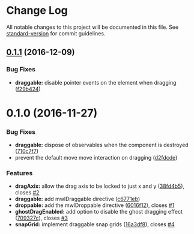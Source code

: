 # Change Log

All notable changes to this project will be documented in this file. See [standard-version](https://github.com/conventional-changelog/standard-version) for commit guidelines.

<a name="0.1.1"></a>
## [0.1.1](https://github.com/mattlewis92/angular-draggable-droppable/compare/v0.1.0...v0.1.1) (2016-12-09)


### Bug Fixes

* **draggable:** disable pointer events on the element when dragging ([f29b424](https://github.com/mattlewis92/angular-draggable-droppable/commit/f29b424))



<a name="0.1.0"></a>
# 0.1.0 (2016-11-27)


### Bug Fixes

* **draggable:** dispose of observables when the component is destroyed ([710c7f7](https://github.com/mattlewis92/angular-draggable-droppable/commit/710c7f7))
* prevent the default move move interaction on dragging ([d2fdcde](https://github.com/mattlewis92/angular-draggable-droppable/commit/d2fdcde))


### Features

* **dragAxix:** allow the drag axis to be locked to just x and y ([38fd4b5](https://github.com/mattlewis92/angular-draggable-droppable/commit/38fd4b5)), closes [#2](https://github.com/mattlewis92/angular-draggable-droppable/issues/2)
* **draggable:** add mwlDraggable directive ([c6771eb](https://github.com/mattlewis92/angular-draggable-droppable/commit/c6771eb))
* **droppable:** add the mwlDroppable directive ([6016f12](https://github.com/mattlewis92/angular-draggable-droppable/commit/6016f12)), closes [#1](https://github.com/mattlewis92/angular-draggable-droppable/issues/1)
* **ghostDragEnabled:** add option to disable the ghost dragging effect ([709327c](https://github.com/mattlewis92/angular-draggable-droppable/commit/709327c)), closes [#3](https://github.com/mattlewis92/angular-draggable-droppable/issues/3)
* **snapGrid:** implement draggable snap grids ([16a3df8](https://github.com/mattlewis92/angular-draggable-droppable/commit/16a3df8)), closes [#4](https://github.com/mattlewis92/angular-draggable-droppable/issues/4)
